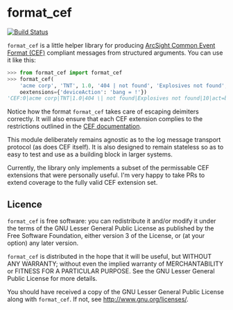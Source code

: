 format_cef
==========

[![Build Status](https://travis-ci.org/ch3pjw/format_cef.svg?branch=master)](
https://travis-ci.org/ch3pjw/format_cef)

`format_cef` is a little helper library for producing [ArcSight Common Event
Format (CEF)][CEF] compliant messages from structured arguments. You can use it
like this:

```python
>>> from format_cef import format_cef
>>> format_cef(
    'acme corp', 'TNT', 1.0, '404 | not found', 'Explosives not found', 10
    oextensions={'deviceAction': 'bang = !'})
'CEF:0|acme corp|TNT|1.0|404 \| not found|Explosives not found|10|act=bang \= !'
```

Notice how the format `format_cef` takes care of escaping deimiters correctly.
It will also ensure that each CEF extension complies to the restrictions
outlined in the [CEF documentation][CEF].

This module deliberately remains agnostic as to the log message transport
protocol (as does CEF itself). It is also designed to remain stateless so as to
easy to test and use as a building block in larger systems.

Currently, the library only implements a subset of the permissable CEF
extensions that were personally useful. I'm very happy to take PRs to extend
coverage to the fully valid CEF extension set.

[CEF]: https://community.saas.hpe.com/t5/ArcSight-Connectors/ArcSight-Common-Event-Format-CEF-Guide/ta-p/1589306


Licence
-------

`format_cef` is free software: you can redistribute it and/or modify it under the
terms of the GNU Lesser General Public License as published by the Free Software
Foundation, either version 3 of the License, or (at your option) any later
version.

`format_cef` is distributed in the hope that it will be useful, but WITHOUT ANY
WARRANTY; without even the implied warranty of MERCHANTABILITY or FITNESS FOR A
PARTICULAR PURPOSE.  See the GNU Lesser General Public License for more details.

You should have received a copy of the GNU Lesser General Public License along
with `format_cef`.  If not, see <http://www.gnu.org/licenses/>.
